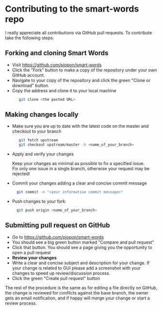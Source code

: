 # Contributing to the **smart-words** repo

I really appreciate all contributions via GitHub pull requests.
To contribute take the following steps:

## Forking and cloning Smart Words

- Visit https://github.com/piopon/smart-words
- Click the "Fork" button to make a copy of the repository under your own GitHub account.
- Navigate to your copy of the repository and click the green "Clone or download" button.
- Copy the address and clone it to your local machine
  ```sh
     git clone <the pasted URL>
  ```

## Making changes locally

- Make sure you are up to date with the latest code on the master and checkout to your branch
  ```sh
     git fetch upstream
     git checkout upstream/master -b <name_of_your_branch>
  ```     
- Apply and verify your changes

  Keep your changes as minimal as possible to fix a specified issue.<br>
  Fix only one issue in a single branch, otherwise your request may be rejected!
- Commit your changes adding a clear and concise commit message
   ```sh
     git commit -m "<your informative commit message>"
   ```
 - Push changes to your fork:
   ```sh
     git push origin <name_of_your_branch>
   ```

## Submitting pull request on GitHub

- Go to https://github.com/piopon/smart-words
- You should see a big green button marked "Compare and pull request"
- Click that button. You should see a page giving you the opportunity to open a pull request
- **Review your changes**
- Write a clear and concise subject and description for your change. If your change is related to GUI please add a screenshot with your changes to speed up review/discussion process.
- Click the green "Create pull request" button

The rest of the procedure is the same as for editing a file directly on GitHub, the change is reviewed for conflicts against the base branch, the owner gets an email notification, and if happy will merge your change or start a review process.
